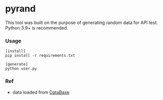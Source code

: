 # pyrand
This tool was built on the purpose of generating random data for API test. Python 3.9+ is recommended.
### Usage
```
[install]
pip install -r requirements.txt

[generate]
python user.py
```
### Ref
- data loaded from [DataBase](https://github.com/navchandar/Python-Random-Name-Generator)

